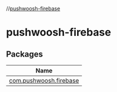 //[pushwoosh-firebase](index.md)

# pushwoosh-firebase

## Packages

| Name |
|---|
| [com.pushwoosh.firebase](pushwoosh-firebase/com.pushwoosh.firebase/index.md) |
